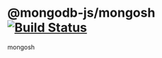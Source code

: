 # @mongodb-js/mongosh [![Build Status](https://dev.azure.com/team-compass/team-compass/_apis/build/status/mongodb-js.mongosh?branchName=master)](https://dev.azure.com/team-compass/team-compass/_build/latest?definitionId=2&branchName=master)

mongosh
